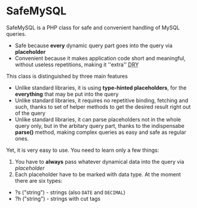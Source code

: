 SafeMySQL
=========

SafeMySQL is a PHP class for safe and convenient handling of MySQL queries.
- Safe because <b>every</b> dynamic query part goes into the query via <b>placeholder</b>
- Convenient because it makes application code short and meaningful, without useless repetitions, making it ''extra'' <abbr title="Don't Repeat Yourself">DRY</abbr>

This class is distinguished by three main features
- Unlike standard libraries, it is using **type-hinted placeholders**, for the **everything** that may be put into the query
- Unlike standard libraries, it requires no repetitive binding, fetching and such,
thanks to set of helper methods to get the desired result right out of the query
- Unlike standard libraries, it can parse placeholders not in the whole query only, but in the arbitary query part, 
thanks to the indispensabe **parse()** method, making complex queries as easy and safe as regular ones.

Yet, it is very easy to use. You need to learn only a few things:

1. You have to **always** pass whatever dynamical data into the query via *placeholder*
2. Each placeholder have to be marked with data type. At the moment there are six types:
 * ?s ("string")  - strings (also ```DATE``` and ```DECIMAL```)
 * ?h ("string")  - strings with cut tags <script>, <iframe> only
 * ?i ("integer") - the name says it all 
 * ?f ("float")   - the name says it all 
 * ?n ("name")    - identifiers (table and field names) 
 * ?a ("array")   - complex placeholder for ```IN()``` operator  (substituted with string of 'a','b','c' format, without parentesis)
 * ?u ("update")  - complex placeholder for ```SET``` operator (substituted with string of `field`='value',`field`='value' format)
 * ?p ("parsed")  - special type placeholder, for inserting already parsed statements without any processing, to avoid double parsing.
3. To get data right out of the query there are helper methods for the most used:
 * query($query,$param1,$param2, ...) - returns mysqli resource.
 * getOne($query,$param1,$param2, ...) - returns scalar value
 * getRow($query,$param1,$param2, ...) - returns 1-dimensional array, a row
 * getCol($query,$param1,$param2, ...) - returns 1-dimensional array, a column
 * getAll($query,$param1,$param2, ...) - returns 2-dimensional array, an array of rows
 * getInd($key,$query,$par1,$par2, ...) - returns an indexed 2-dimensional array, an array of rows
 * getIndCol($key,$query,$par1,$par2, ...) - returns 1-dimensional array, an indexed column, consists of key => value pairs
4. For the whatever complex case always use the **parse()** method. And insert 

The rest is as usual - just create a regular SQL (with placeholders) and get a result:

* ```$name = $db->getOne('SELECT name FROM table WHERE id = ?i',$_GET['id']);```
* ```$data = $db->getInd('id','SELECT * FROM ?n WHERE id IN (?a)','table', array(1,2));```
* ```$data = $db->getAll("SELECT * FROM ?n WHERE mod=?s LIMIT ?i",$table,$mod,$limit);```

The main feature of this class is a <i>type-hinted placeholders</i>. 
And it's a really great step further from just ordinal placeholders used in prepared statements. 
Simply because <b>dynamical parts of the query aren't limited to just scalar data!</b>
In the real life we have to add identifiers, arrays for ```IN``` operator, and arrays for ```INSERT``` and ```UPDATE``` queries.
So - we need <b>many</b> different types of data formatting. Thus, we need the way to tell the driver how to format this particular data. 
Conventional prepared statements use toilsome and repeating bind_* functions. 
But there is a way more sleek and useful way - to set the type along with placeholder itself. It is not something new - well-known ```printf()``` function uses exactly the same mechanism. So, I hesitated not to borrow such a brilliant idea.

To implement such a feature, no doubt one have to have their own query parser. No problem, it's not a big deal. But the benefits are innumerable. 
Look at all the questions on Stack Overflow where developers are trying in vain to bind a field name.
Voila - with the identifier placeholder it is as easy as adding a field value:

```php
$field = $_POST['field'];
$value = $_POST['value'];
$sql   = "SELECT * FROM table WHERE ?n LIKE ?s";
$data  = $db->query($sql,$field,"%$value%");
```

Nothing could be easier!

Of course we will have placeholders for the common types - strings and numbers.
But as we started inventing new placeholders - let's make some more!

Another trouble in creating prepared queries - arrays going to the IN operator. Everyone is trying to do it their own way, but the type-hinted placeholder makes it as simple as adding a string:

```php
$array = array(1,2,3);
$data  = $db->query("SELECT * FROM table WHERE id IN (?a)",$array);
```

The same goes for such toilsome queries like ```INSERT``` and ```UPDATE```.

And, of course, we have a set of helper functions to turn type-hinted placeholders into real brilliant, making almost every call to the database as simple as one or two lines of code for all the regular real life tasks.
